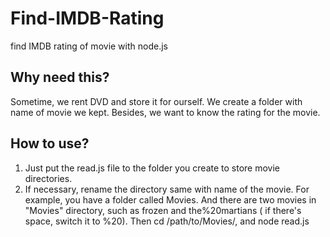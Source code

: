 # Find-IMDB-Rating
find IMDB rating of movie with node.js

## Why need this?
Sometime, we rent DVD and store it for ourself.
We create a folder with name of movie we kept.
Besides, we want to know the rating for the movie.

## How to use?
1. Just put the read.js file to the folder you create to store movie directories.
1. If necessary, rename the directory same with name of the movie.
For example, you have a folder called Movies. And there are two movies in "Movies" directory, such as frozen and the%20martians ( if there's space, switch it to %20).
Then cd /path/to/Movies/, and node read.js
